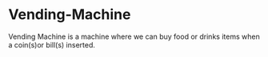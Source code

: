 # Vending-Machine
Vending Machine is a machine where we can buy food or drinks items when a coin(s)or bill(s) inserted.
